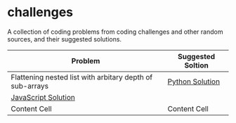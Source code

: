 # challenges
A collection of coding problems from coding challenges and other random sources, and their suggested solutions. 


| Problem                                                   | Suggested Soltion |
| --------------------------------------------------------- | ----------------------------------------------------|
| Flattening nested list with arbitary depth of sub-arrays  | [Python Solution](solutions/flatten_nested_list.py)
[JavaScript Solution](solutions/flatten_nested_list.js)|
| Content Cell                                              | Content Cell                                        |
